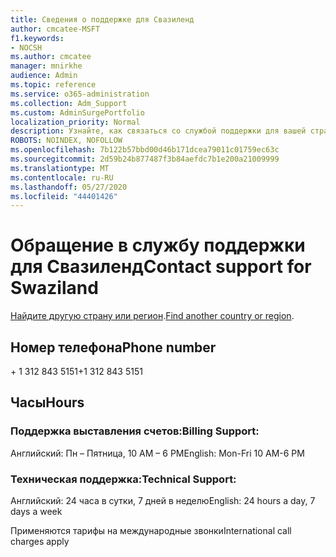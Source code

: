 ```yaml
---
title: Сведения о поддержке для Свазиленд
author: cmcatee-MSFT
f1.keywords:
- NOCSH
ms.author: cmcatee
manager: mnirkhe
audience: Admin
ms.topic: reference
ms.service: o365-administration
ms.collection: Adm_Support
ms.custom: AdminSurgePortfolio
localization_priority: Normal
description: Узнайте, как связаться со службой поддержки для вашей страны или региона.
ROBOTS: NOINDEX, NOFOLLOW
ms.openlocfilehash: 7b122b57bbd00d46b171dcea79011c01759ec63c
ms.sourcegitcommit: 2d59b24b877487f3b84aefdc7b1e200a21009999
ms.translationtype: MT
ms.contentlocale: ru-RU
ms.lasthandoff: 05/27/2020
ms.locfileid: "44401426"
---
```

# <a name="contact-support-for-swaziland"></a><span data-ttu-id="f28b9-103">Обращение в службу поддержки для Свазиленд</span><span class="sxs-lookup"><span data-stu-id="f28b9-103">Contact support for Swaziland</span></span>

<span data-ttu-id="f28b9-104">[Найдите другую страну или регион](../contact-support-for-business-products.md).</span><span class="sxs-lookup"><span data-stu-id="f28b9-104">[Find another country or region](../contact-support-for-business-products.md).</span></span>

## <a name="phone-number"></a><span data-ttu-id="f28b9-105">Номер телефона</span><span class="sxs-lookup"><span data-stu-id="f28b9-105">Phone number</span></span>
<span data-ttu-id="f28b9-106">+ 1 312 843 5151</span><span class="sxs-lookup"><span data-stu-id="f28b9-106">+1 312 843 5151</span></span>

## <a name="hours"></a><span data-ttu-id="f28b9-107">Часы</span><span class="sxs-lookup"><span data-stu-id="f28b9-107">Hours</span></span>
### <a name="billing-support"></a><span data-ttu-id="f28b9-108">Поддержка выставления счетов:</span><span class="sxs-lookup"><span data-stu-id="f28b9-108">Billing Support:</span></span>

<span data-ttu-id="f28b9-109">Английский: Пн – Пятница, 10 AM – 6 PM</span><span class="sxs-lookup"><span data-stu-id="f28b9-109">English: Mon-Fri 10 AM-6 PM</span></span>

### <a name="technical-support"></a><span data-ttu-id="f28b9-110">Техническая поддержка:</span><span class="sxs-lookup"><span data-stu-id="f28b9-110">Technical Support:</span></span>

<span data-ttu-id="f28b9-111">Английский: 24 часа в сутки, 7 дней в неделю</span><span class="sxs-lookup"><span data-stu-id="f28b9-111">English: 24 hours a day, 7 days a week</span></span>

<span data-ttu-id="f28b9-112">Применяются тарифы на международные звонки</span><span class="sxs-lookup"><span data-stu-id="f28b9-112">International call charges apply</span></span>

